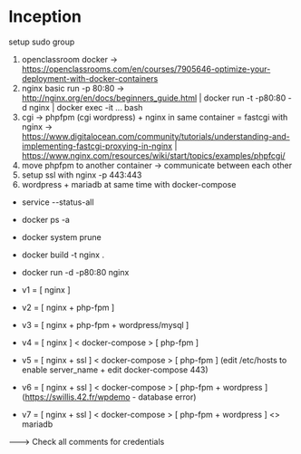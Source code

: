 # Inception

setup sudo group

1. openclassroom docker -> https://openclassrooms.com/en/courses/7905646-optimize-your-deployment-with-docker-containers
2. nginx basic run -p 80:80 -> http://nginx.org/en/docs/beginners_guide.html | docker run -t -p80:80 -d nginx | docker exec -it ... bash
3. cgi -> phpfpm (cgi wordpress) + nginx in same container = fastcgi with nginx -> https://www.digitalocean.com/community/tutorials/understanding-and-implementing-fastcgi-proxying-in-nginx | https://www.nginx.com/resources/wiki/start/topics/examples/phpfcgi/
4. move phpfpm to another container -> communicate between each other
5. setup ssl with nginx -p 443:443
6. wordpress + mariadb at same time with docker-compose

- service --status-all
- docker ps -a
- docker system prune
- docker build -t nginx .
- docker run -d -p80:80 nginx

- v1 = [ nginx ]
- v2 = [ nginx + php-fpm ]
- v3 = [ nginx + php-fpm + wordpress/mysql ]
- v4 = [ nginx ] < docker-compose > [ php-fpm ]
- v5 = [ nginx + ssl ] < docker-compose > [ php-fpm ] (edit /etc/hosts to enable server_name + edit docker-compose 443)
- v6 = [ nginx + ssl ] < docker-compose > [ php-fpm + wordpress ] (https://swillis.42.fr/wpdemo - database error)
- v7 = [ nginx + ssl ] < docker-compose > [ php-fpm + wordpress ] <> mariadb

---> Check all comments for credentials
